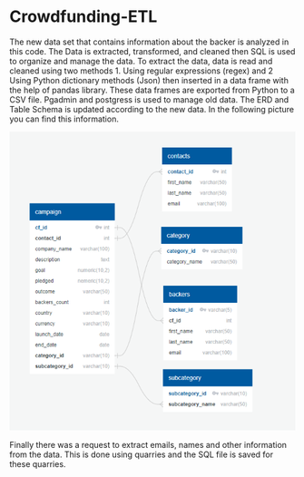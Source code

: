 # Crowdfunding-ETL
The new data set that contains information about the backer is analyzed in this code. The Data is extracted, transformed, and cleaned then SQL is used to organize and manage the data.
To extract the data, data is read and cleaned using two methods 1. Using regular expressions (regex) and 2 Using Python dictionary methods (Json) then inserted in a data frame with the help of pandas library. These data frames are exported from Python to a CSV file. Pgadmin and postgress is used to manage old data. The ERD and Table Schema is updated according to the new data. In the following picture you can find this information.

![ERD](crowdfunding_db_relationships.PNG)

Finally there was a request to extract emails, names and other information from the data. This is done using quarries and the SQL file is saved for these quarries.
